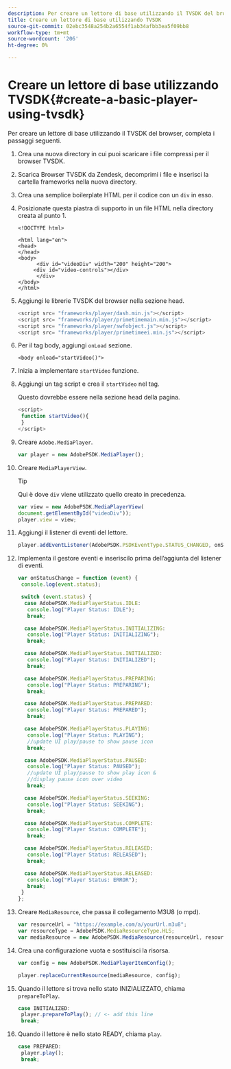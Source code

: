 ```yaml
---
description: Per creare un lettore di base utilizzando il TVSDK del browser, completa i passaggi seguenti.
title: Creare un lettore di base utilizzando TVSDK
source-git-commit: 02ebc3548a254b2a6554f1ab34afbb3ea5f09bb8
workflow-type: tm+mt
source-wordcount: '206'
ht-degree: 0%

---
```


# Creare un lettore di base utilizzando TVSDK{#create-a-basic-player-using-tvsdk}

Per creare un lettore di base utilizzando il TVSDK del browser, completa i passaggi seguenti.

1. Crea una nuova directory in cui puoi scaricare i file compressi per il browser TVSDK.
1. Scarica Browser TVSDK da Zendesk, decomprimi i file e inserisci la cartella frameworks nella nuova directory.
1. Crea una semplice boilerplate HTML per il codice con un `div` in esso.
1. Posizionate questa piastra di supporto in un file HTML nella directory creata al punto 1.

   ```
   <!DOCTYPE html> 
   
   <html lang="en"> 
   <head> 
   </head> 
   <body> 
         <div id="videoDiv" width="200" height="200"> 
        <div id="video-controls"></div> 
         </div> 
   </body> 
   </html>
   ```

1. Aggiungi le librerie TVSDK del browser nella sezione head.

   ```js
   <script src= "frameworks/player/dash.min.js"></script> 
   <script src= "frameworks/player/primetimemain.min.js"></script> 
   <script src= "frameworks/player/swfobject.js"></script> 
   <script src= "frameworks/player/primetimeei.min.js"></script>
   ```

1. Per il tag body, aggiungi `onLoad` sezione.

   ```
   <body onload="startVideo()">
   ```

1. Inizia a implementare `startVideo` funzione.
1. Aggiungi un tag script e crea il `startVideo` nel tag.

   Questo dovrebbe essere nella sezione head della pagina.

   ```js
   <script> 
    function startVideo(){ 
    } 
   </script>
   ```

1. Creare `Adobe.MediaPlayer`.

   ```js
   var player = new AdobePSDK.MediaPlayer();
   ```

1. Creare `MediaPlayerView`.

   >[!TIP]
   >
   >Qui è dove `div` viene utilizzato quello creato in precedenza.

   ```js
   var view = new AdobePSDK.MediaPlayerView( 
   document.getElementById("videoDiv")); 
   player.view = view;
   ```

1. Aggiungi il listener di eventi del lettore.

   ```js
   player.addEventListener(AdobePSDK.PSDKEventType.STATUS_CHANGED, onStatusChange);
   ```

1. Implementa il gestore eventi e inseriscilo prima dell’aggiunta del listener di eventi.

   ```js
   var onStatusChange = function (event) { 
    console.log(event.status); 
   
    switch (event.status) { 
     case AdobePSDK.MediaPlayerStatus.IDLE: 
      console.log("Player Status: IDLE"); 
      break; 
   
     case AdobePSDK.MediaPlayerStatus.INITIALIZING: 
      console.log("Player Status: INITIALIZING"); 
      break; 
   
     case AdobePSDK.MediaPlayerStatus.INITIALIZED: 
      console.log("Player Status: INITIALIZED"); 
      break; 
   
     case AdobePSDK.MediaPlayerStatus.PREPARING: 
      console.log("Player Status: PREPARING"); 
      break; 
   
     case AdobePSDK.MediaPlayerStatus.PREPARED: 
      console.log("Player Status: PREPARED"); 
      break; 
   
     case AdobePSDK.MediaPlayerStatus.PLAYING: 
      console.log("Player Status: PLAYING"); 
      //update UI play/pause to show pause icon 
      break; 
   
     case AdobePSDK.MediaPlayerStatus.PAUSED: 
      console.log("Player Status: PAUSED"); 
      //update UI play/pause to show play icon & 
      //display pause icon over video 
      break; 
   
     case AdobePSDK.MediaPlayerStatus.SEEKING: 
      console.log("Player Status: SEEKING"); 
      break; 
   
     case AdobePSDK.MediaPlayerStatus.COMPLETE: 
      console.log("Player Status: COMPLETE"); 
      break; 
   
     case AdobePSDK.MediaPlayerStatus.RELEASED: 
      console.log("Player Status: RELEASED"); 
      break; 
   
     case AdobePSDK.MediaPlayerStatus.RELEASED: 
      console.log("Player Status: ERROR"); 
      break; 
    } 
   }; 
   ```

1. Creare `MediaResource`, che passa il collegamento M3U8 (o mpd).

   ```js
   var resourceUrl = "https://example.com/a/yourUrl.m3u8"; 
   var resourceType = AdobePSDK.MediaResourceType.HLS; 
   var mediaResource = new AdobePSDK.MediaResource(resourceUrl, resourceType, null, false);
   ```

1. Crea una configurazione vuota e sostituisci la risorsa.

   ```js
   var config = new AdobePSDK.MediaPlayerItemConfig(); 
   
   player.replaceCurrentResource(mediaResource, config);
   ```

1. Quando il lettore si trova nello stato INIZIALIZZATO, chiama `prepareToPlay`.

   ```js
   case INITIALIZED: 
    player.prepareToPlay(); // <- add this line 
    break;
   ```

1. Quando il lettore è nello stato READY, chiama `play`.

   ```js
   case PREPARED: 
    player.play(); 
    break;
   ```
